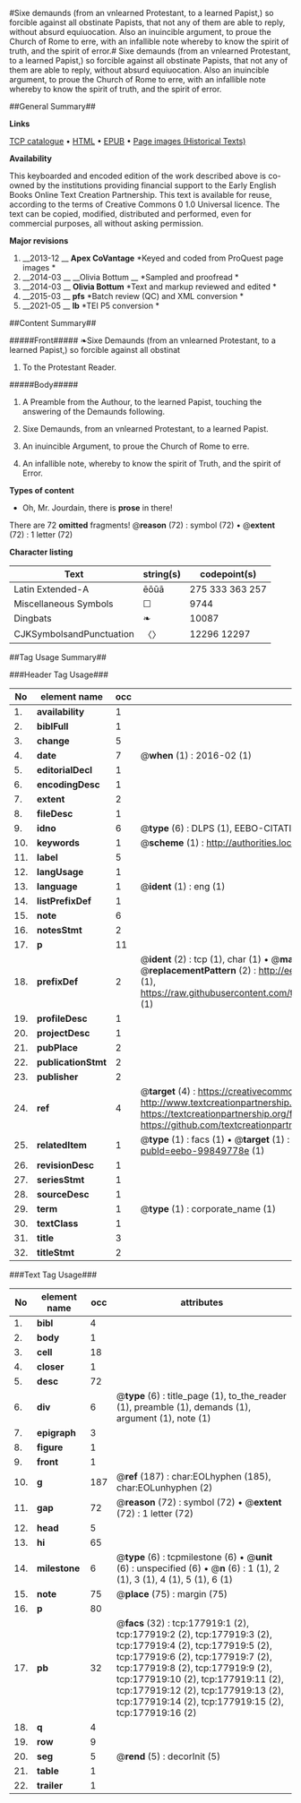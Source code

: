 #Sixe demaunds (from an vnlearned Protestant, to a learned Papist,) so forcible against all obstinate Papists, that not any of them are able to reply, without absurd equiuocation. Also an inuincible argument, to proue the Church of Rome to erre, with an infallible note whereby to know the spirit of truth, and the spirit of error.#
Sixe demaunds (from an vnlearned Protestant, to a learned Papist,) so forcible against all obstinate Papists, that not any of them are able to reply, without absurd equiuocation. Also an inuincible argument, to proue the Church of Rome to erre, with an infallible note whereby to know the spirit of truth, and the spirit of error.

##General Summary##

**Links**

[TCP catalogue](http://www.ota.ox.ac.uk/tcp/)  • 
[HTML](http://tei.it.ox.ac.uk/tcp/Texts-HTML/free/B12/B12371.html)  • 
[EPUB](http://tei.it.ox.ac.uk/tcp/Texts-EPUB/free/B12/B12371.epub) • 
[Page images (Historical Texts)](https://historicaltexts.jisc.ac.uk/eebo-99849778e)

**Availability**

This keyboarded and encoded edition of the work described above is co-owned by the
    institutions providing financial support to the Early English Books Online Text Creation
    Partnership. This text is available for reuse, according to the terms of  Creative Commons 0 1.0 Universal
    licence. The text can be copied, modified, distributed and performed, even for commercial
    purposes, all without asking permission.

**Major revisions**

1. __2013-12 __ __Apex CoVantage__ *Keyed and coded from ProQuest page images *
1. __2014-03 __ __Olivia Bottum __ *Sampled and proofread *
1. __2014-03 __ __Olivia Bottum__ *Text and markup reviewed and edited *
1. __2015-03 __ __pfs__ *Batch review (QC) and XML conversion *
1. __2021-05 __ __lb__ *TEI P5 conversion *

##Content Summary##

#####Front#####
❧Sixe Demaunds (from an vnlearned Protestant, to a learned Papist,) so forcible against all obstinat
1. To the Protestant Reader.

#####Body#####

1. A Preamble from the Authour, to the learned Papist, touching the answering of the Demaunds following.

1. Sixe Demaunds, from an vnlearned Protestant, to a learned Papist.

1. An inuincible Argument, to proue the Church of Rome to erre.

1. An infallible note, whereby to know the spirit of Truth, and the spirit of Error.

**Types of content**

  * Oh, Mr. Jourdain, there is **prose** in there!

There are 72 **omitted** fragments! 
 @__reason__ (72) : symbol (72)  •  @__extent__ (72) : 1 letter (72)

**Character listing**


|Text|string(s)|codepoint(s)|
|---|---|---|
|Latin Extended-A|ēōūā|275 333 363 257|
|Miscellaneous Symbols|☐|9744|
|Dingbats|❧|10087|
|CJKSymbolsandPunctuation|〈〉|12296 12297|

##Tag Usage Summary##

###Header Tag Usage###

|No|element name|occ|attributes|
|---|---|---|---|
|1.|__availability__|1||
|2.|__biblFull__|1||
|3.|__change__|5||
|4.|__date__|7| @__when__ (1) : 2016-02 (1)|
|5.|__editorialDecl__|1||
|6.|__encodingDesc__|1||
|7.|__extent__|2||
|8.|__fileDesc__|1||
|9.|__idno__|6| @__type__ (6) : DLPS (1), EEBO-CITATION (1), VID (1), EEBO-PROQUEST (1), STC (2)|
|10.|__keywords__|1| @__scheme__ (1) : http://authorities.loc.gov/ (1)|
|11.|__label__|5||
|12.|__langUsage__|1||
|13.|__language__|1| @__ident__ (1) : eng (1)|
|14.|__listPrefixDef__|1||
|15.|__note__|6||
|16.|__notesStmt__|2||
|17.|__p__|11||
|18.|__prefixDef__|2| @__ident__ (2) : tcp (1), char (1)  •  @__matchPattern__ (2) : ([0-9\-]+):([0-9IVX]+) (1), (.+) (1)  •  @__replacementPattern__ (2) : http://eebo.chadwyck.com/downloadtiff?vid=$1&page=$2 (1), https://raw.githubusercontent.com/textcreationpartnership/Texts/master/tcpchars.xml#$1 (1)|
|19.|__profileDesc__|1||
|20.|__projectDesc__|1||
|21.|__pubPlace__|2||
|22.|__publicationStmt__|2||
|23.|__publisher__|2||
|24.|__ref__|4| @__target__ (4) : https://creativecommons.org/publicdomain/zero/1.0/ (1), http://www.textcreationpartnership.org/docs/. (1), https://textcreationpartnership.org/faq/#faq05 (1), https://github.com/textcreationpartnership (1)|
|25.|__relatedItem__|1| @__type__ (1) : facs (1)  •  @__target__ (1) : https://data.historicaltexts.jisc.ac.uk/view?pubId=eebo-99849778e (1)|
|26.|__revisionDesc__|1||
|27.|__seriesStmt__|1||
|28.|__sourceDesc__|1||
|29.|__term__|1| @__type__ (1) : corporate_name (1)|
|30.|__textClass__|1||
|31.|__title__|3||
|32.|__titleStmt__|2||


###Text Tag Usage###

|No|element name|occ|attributes|
|---|---|---|---|
|1.|__bibl__|4||
|2.|__body__|1||
|3.|__cell__|18||
|4.|__closer__|1||
|5.|__desc__|72||
|6.|__div__|6| @__type__ (6) : title_page (1), to_the_reader (1), preamble (1), demands (1), argument (1), note (1)|
|7.|__epigraph__|3||
|8.|__figure__|1||
|9.|__front__|1||
|10.|__g__|187| @__ref__ (187) : char:EOLhyphen (185), char:EOLunhyphen (2)|
|11.|__gap__|72| @__reason__ (72) : symbol (72)  •  @__extent__ (72) : 1 letter (72)|
|12.|__head__|5||
|13.|__hi__|65||
|14.|__milestone__|6| @__type__ (6) : tcpmilestone (6)  •  @__unit__ (6) : unspecified (6)  •  @__n__ (6) : 1 (1), 2 (1), 3 (1), 4 (1), 5 (1), 6 (1)|
|15.|__note__|75| @__place__ (75) : margin (75)|
|16.|__p__|80||
|17.|__pb__|32| @__facs__ (32) : tcp:177919:1 (2), tcp:177919:2 (2), tcp:177919:3 (2), tcp:177919:4 (2), tcp:177919:5 (2), tcp:177919:6 (2), tcp:177919:7 (2), tcp:177919:8 (2), tcp:177919:9 (2), tcp:177919:10 (2), tcp:177919:11 (2), tcp:177919:12 (2), tcp:177919:13 (2), tcp:177919:14 (2), tcp:177919:15 (2), tcp:177919:16 (2)|
|18.|__q__|4||
|19.|__row__|9||
|20.|__seg__|5| @__rend__ (5) : decorInit (5)|
|21.|__table__|1||
|22.|__trailer__|1||
